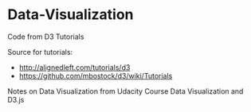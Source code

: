 # Data-Visualization

Code from D3 Tutorials

Source for tutorials:
- http://alignedleft.com/tutorials/d3
- https://github.com/mbostock/d3/wiki/Tutorials
 
Notes on Data Visualization from Udacity Course Data Visualization and D3.js

